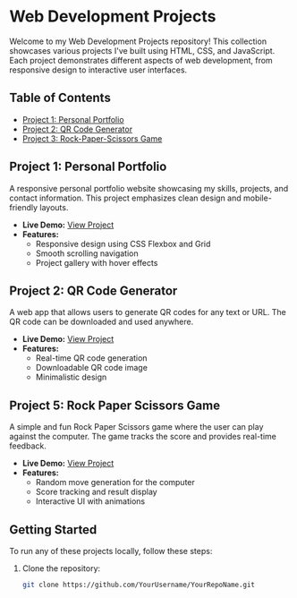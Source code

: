 # Web Development Projects

Welcome to my Web Development Projects repository! This collection showcases various projects I've built using HTML, CSS, and JavaScript. Each project demonstrates different aspects of web development, from responsive design to interactive user interfaces.

## Table of Contents

- [Project 1: Personal Portfolio](#project-1-personal-portfolio)
- [Project 2: QR Code Generator](#project-3=2-qr-code-generator)
- [Project 3: Rock-Paper-Scissors Game](#project-3-Rock-Paper-Scissors-Game)

## Project 1: Personal Portfolio

A responsive personal portfolio website showcasing my skills, projects, and contact information. This project emphasizes clean design and mobile-friendly layouts.

- **Live Demo:** [View Project](#) 
- **Features:** 
  - Responsive design using CSS Flexbox and Grid
  - Smooth scrolling navigation
  - Project gallery with hover effects


## Project 2: QR Code Generator

A web app that allows users to generate QR codes for any text or URL. The QR code can be downloaded and used anywhere.

- **Live Demo:** [View Project](#) 
- **Features:** 
  - Real-time QR code generation
  - Downloadable QR code image
  - Minimalistic design

## Project 5: Rock Paper Scissors Game

A simple and fun Rock Paper Scissors game where the user can play against the computer. The game tracks the score and provides real-time feedback.

- **Live Demo:** [View Project](#) 
- **Features:** 
  - Random move generation for the computer
  - Score tracking and result display
  - Interactive UI with animations

## Getting Started

To run any of these projects locally, follow these steps:

1. Clone the repository:
   ```bash
   git clone https://github.com/YourUsername/YourRepoName.git
